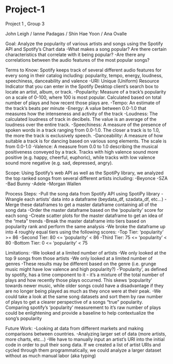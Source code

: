 # Project-1

Project 1 , Group 3

John Leigh / Ianne Padagas / Shin Hae Yoon / Ana Ovalle


Goal:
Analyze the popularity of various artists and songs using the Spotify API and Spotify’s Chart data
-What makes a song popular? Are there certain characteristics that correlate with it being popular?
-Are there any correlations between the audio features of the most popular songs?

Terms to Know:
Spotify keeps track of several different audio features for every song in their catalog including: popularity, tempo, energy, loudness, speechiness, danceability and valence
-URI: Unique (Uniform) Resource Indicator that you can enter in the Spotify Desktop client’s search box to locate an artist, album, or track. 
-Popularity: Measure of a track’s popularity on a scale of 0-100, where 100 is most popular. Calculated based on total number of plays and how recent those plays are. 
-Tempo: An estimate of the track’s beats per minute
-Energy: A value between 0.0-1.0 that measures how the intenseness and activity of the track
-Loudness:  The calculated loudness of track in decibels. The value is an average of the loudness over the entire track.
-Speechiness: A measure of the presence of spoken words in a track ranging from 0.0-1.0. The closer a track is to 1.0, the more the track is exclusively speech. 
-Danceability: A measure of how suitable a track is for dancing based on various song elements. The scale is from 0.0-1.0
-Valence: A measure from 0.0 to 1.0 describing the musical positiveness conveyed by a track. Tracks with high valence sound more positive (e.g. happy, cheerful, euphoric), while tracks with low valence sound more negative (e.g. sad, depressed, angry).

Scope:
Using Spotify’s web API as well as the SpotiPy library, we analyzed the top ranked songs from several different artists including:
-Beyonce
-SZA
-Bad Bunny
-Adele
-Morgan Wallen

Process Steps:
-Pull the song data from Spotify API using SpotiPy library
-Wrangle each artists’ data into a dataframe (beydata_df, szadata_df, etc…)
-Merge these dataframes to get a master dataframe containing all of the song data
-Order the master dataframe based on the ‘popularity’ score for each song
-Create scatter plots for the master dataframe to get an idea of the “meta” trends
-Break the master dataframe into tiers based on popularity rank and perform the same analysis
-We broke the dataframe up into 4 roughly equal tiers using the following scores:
    -Top Tier: ‘popularity’ >= 86
    -Second Tier: 80 <= ‘popularity’ < 86
    -Third Tier: 75 <= ‘popularity’ < 80
    -Bottom Tier: 0 <= ‘popularity’ < 75

Limitations:
-We looked at a limited number of artists
-We only looked at the top 9 songs from those artists
-We only looked at a limited number of genres 
-These results may be different based on the genre (i.e. grunge music might have low valence and high popularity?)
-‘Popularity’, as defined by spotify, has a time component to it - it’s a mixture of the total number of plays and how recently those plays occurred. This skews ‘popularity’ towards newer music, while older songs could have a disadvantage if they are no longer being played as much as they once were at their peak. 
    -We could take a look at the same song datasets and sort them by raw number of plays to get a clearer perspective of a songs “true” popularity. Comparing spotify’s ‘popularity’ measurement to it’s raw number of plays could be enlightening and provide a baseline to help contextualize the song’s popularity

Future Work:
-Looking at data from different markets and making comparisons between countries.
-Analyzing larger set of data (more artists, more charts, etc…)
    -We have to manually input an artist’s URI into the initial code in order to pull their song data. If we created a list of artist URIs and cycled through them programmatically, we could analyze a larger dataset without as much manual labor (aka typing)

